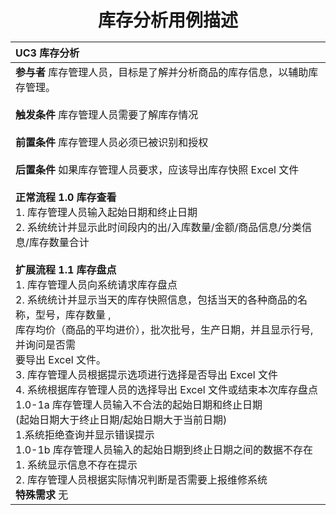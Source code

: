 <h1 align="center">库存分析用例描述</h>



| UC3  库存分析                                                |
| :----------------------------------------------------------- |
| **参与者**        库存管理人员，目标是了解并分析商品的库存信息，以辅助库存管理。<br/><br/>**触发条件**    库存管理人员需要了解库存情况<br/><br/>**前置条件**    库存管理人员必须已被识别和授权<br/><br/>**后置条件**    如果库存管理人员要求，应该导出库存快照 Excel 文件<br/><br/>**正常流程**      **1.0 库存查看**<br/>                      1.  库存管理人员输入起始日期和终止日期    <br/>                      2. 系统统计并显示此时间段内的出/入库数量/金额/商品信息/分类信息/库存数量合计<br/><br/>**扩展流程**      **1.1 库存盘点**<br/>                      1. 库存管理人员向系统请求库存盘点<br/>                      2. 系统统计并显示当天的库存快照信息，包括当天的各种商品的名称，型号，库存数量  ,<br/>                           库存均价（商品的平均进价），批次批号，生产日期，并且显示行号, 并询问是否需<br/>                           要导出 Excel 文件。  <br/>                      3. 库存管理人员根据提示选项进行选择是否导出 Excel 文件<br/>                      4. 系统根据库存管理人员的选择导出 Excel 文件或结束本次库存盘点<br/>                      1.0-1a 库存管理人员输入不合法的起始日期和终止日期 <br/>                                  (起始日期大于终止日期/起始日期大于当前日期)<br/>                                  1.系统拒绝查询并显示错误提示 <br/>                      1.0-1b 库存管理人员输入的起始日期到终止日期之间的数据不存在<br/>                                  1. 系统显示信息不存在提示<br/>                                  2. 库存管理人员根据实际情况判断是否需要上报维修系统<br/>**特殊需求**        无 |

